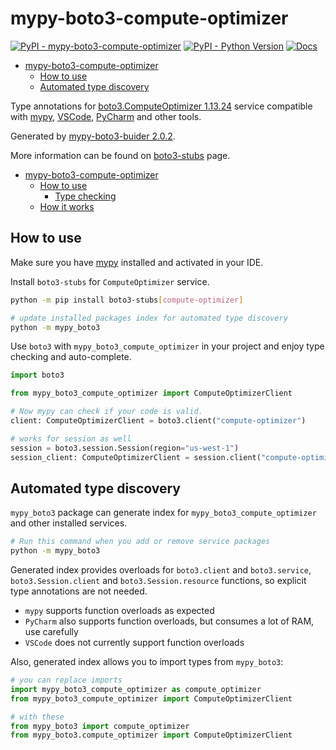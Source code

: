 # mypy-boto3-compute-optimizer

[![PyPI - mypy-boto3-compute-optimizer](https://img.shields.io/pypi/v/mypy-boto3-compute-optimizer.svg?color=blue)](https://pypi.org/project/mypy-boto3-compute-optimizer)
[![PyPI - Python Version](https://img.shields.io/pypi/pyversions/mypy-boto3-compute-optimizer.svg?color=blue)](https://pypi.org/project/mypy-boto3-compute-optimizer)
[![Docs](https://img.shields.io/readthedocs/mypy-boto3-builder.svg?color=blue)](https://mypy-boto3-builder.readthedocs.io/)

- [mypy-boto3-compute-optimizer](#mypy-boto3-compute-optimizer)
  - [How to use](#how-to-use)
  - [Automated type discovery](#automated-type-discovery)


Type annotations for
[boto3.ComputeOptimizer 1.13.24](https://boto3.amazonaws.com/v1/documentation/api/1.13.24/reference/services/compute-optimizer.html#ComputeOptimizer) service
compatible with [mypy](https://github.com/python/mypy), [VSCode](https://code.visualstudio.com/),
[PyCharm](https://www.jetbrains.com/pycharm/) and other tools.

Generated by [mypy-boto3-buider 2.0.2](https://github.com/vemel/mypy_boto3_builder).

More information can be found on [boto3-stubs](https://pypi.org/project/boto3-stubs/) page.

- [mypy-boto3-compute-optimizer](#mypy-boto3-compute-optimizer)
  - [How to use](#how-to-use)
    - [Type checking](#type-checking)
  - [How it works](#how-it-works)

## How to use

Make sure you have [mypy](https://github.com/python/mypy) installed and activated in your IDE.

Install `boto3-stubs` for `ComputeOptimizer` service.

```bash
python -m pip install boto3-stubs[compute-optimizer]

# update installed packages index for automated type discovery
python -m mypy_boto3
```

Use `boto3` with `mypy_boto3_compute_optimizer` in your project and enjoy type checking and auto-complete.

```python
import boto3

from mypy_boto3_compute_optimizer import ComputeOptimizerClient

# Now mypy can check if your code is valid.
client: ComputeOptimizerClient = boto3.client("compute-optimizer")

# works for session as well
session = boto3.session.Session(region="us-west-1")
session_client: ComputeOptimizerClient = session.client("compute-optimizer")

```

## Automated type discovery

`mypy_boto3` package can generate index for `mypy_boto3_compute_optimizer` and other installed services.

```bash
# Run this command when you add or remove service packages
python -m mypy_boto3
```

Generated index provides overloads for `boto3.client` and `boto3.service`,
`boto3.Session.client` and `boto3.Session.resource` functions,
so explicit type annotations are not needed.

- `mypy` supports function overloads as expected
- `PyCharm` also supports function overloads, but consumes a lot of RAM, use carefully
- `VSCode` does not currently support function overloads

Also, generated index allows you to import types from `mypy_boto3`:

```python
# you can replace imports
import mypy_boto3_compute_optimizer as compute_optimizer
from mypy_boto3_compute_optimizer import ComputeOptimizerClient

# with these
from mypy_boto3 import compute_optimizer
from mypy_boto3.compute_optimizer import ComputeOptimizerClient
```